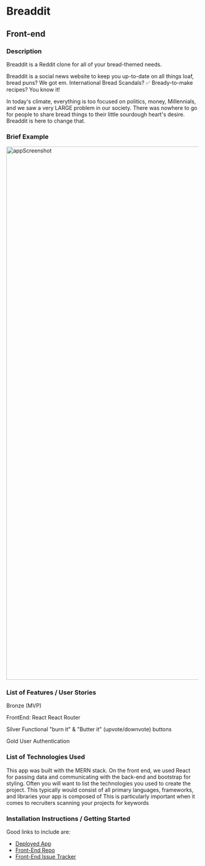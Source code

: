 # Breaddit

## Front-end

### Description

Breaddit is a Reddit clone for all of your bread-themed needs.

Breaddit is a social news website to keep you up-to-date on all things loaf, bread puns? We got em. International Bread Scandals? ✅ Bready-to-make recipes? You know it!  

In today's climate, everything is too focused on politics, money, Millennials, and we saw a very LARGE problem in our society. There was nowhere to go for people to share bread things to their little sourdough heart's desire. Breaddit is here to change that. 

### Brief Example

<img width="1398" alt="appScreenshot" src="https://user-images.githubusercontent.com/45862074/54837375-97637e80-4c9c-11e9-9432-3f9e1df7215a.png">

### List of Features / User Stories

Bronze
(MVP) 

FrontEnd:
React 
React Router

Silver
Functional "burn it" & "Butter it" (upvote/downvote) buttons 

Gold
User Authentication


### List of Technologies Used

This app was built with the MERN stack. On the front end, we used React for passing data and communicating with the back-end and bootstrap for styling.
Often you will want to list the technologies you used to create the project.
This typically would consist of all primary languages, frameworks, and libraries your app is composed of
This is particularly important when it comes to recruiters scanning your projects for keywords

### Installation Instructions / Getting Started

Good links to include are:

- [Deployed App](http://breaddit.surge.sh/)
- [Front-End Repo](https://github.com/valash/Breaddit-frontend)
- [Front-End Issue Tracker](https://github.com/valash/Breaddit-frontend/issues)
